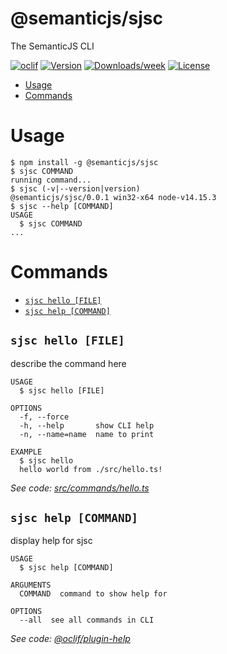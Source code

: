 @semanticjs/sjsc
================

The SemanticJS CLI

[![oclif](https://img.shields.io/badge/cli-oclif-brightgreen.svg)](https://oclif.io)
[![Version](https://img.shields.io/npm/v/@semanticjs/sjsc.svg)](https://npmjs.org/package/@semanticjs/sjsc)
[![Downloads/week](https://img.shields.io/npm/dw/@semanticjs/sjsc.svg)](https://npmjs.org/package/@semanticjs/sjsc)
[![License](https://img.shields.io/npm/l/@semanticjs/sjsc.svg)](https://github.com/semanticjs-devkit/sjsc/blob/master/package.json)

<!-- toc -->
* [Usage](#usage)
* [Commands](#commands)
<!-- tocstop -->
# Usage
<!-- usage -->
```sh-session
$ npm install -g @semanticjs/sjsc
$ sjsc COMMAND
running command...
$ sjsc (-v|--version|version)
@semanticjs/sjsc/0.0.1 win32-x64 node-v14.15.3
$ sjsc --help [COMMAND]
USAGE
  $ sjsc COMMAND
...
```
<!-- usagestop -->
# Commands
<!-- commands -->
* [`sjsc hello [FILE]`](#sjsc-hello-file)
* [`sjsc help [COMMAND]`](#sjsc-help-command)

## `sjsc hello [FILE]`

describe the command here

```
USAGE
  $ sjsc hello [FILE]

OPTIONS
  -f, --force
  -h, --help       show CLI help
  -n, --name=name  name to print

EXAMPLE
  $ sjsc hello
  hello world from ./src/hello.ts!
```

_See code: [src/commands/hello.ts](https://github.com/semanticjs-devkit/sjsc/blob/v0.0.1/src/commands/hello.ts)_

## `sjsc help [COMMAND]`

display help for sjsc

```
USAGE
  $ sjsc help [COMMAND]

ARGUMENTS
  COMMAND  command to show help for

OPTIONS
  --all  see all commands in CLI
```

_See code: [@oclif/plugin-help](https://github.com/oclif/plugin-help/blob/v3.2.2/src/commands/help.ts)_
<!-- commandsstop -->
